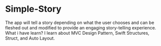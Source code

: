 # Simple-Story
The app will tell a story depending on what the user chooses and can be fleshed out and modified to provide an engaging story-telling experience. What i have learn? I learn about MVC Design Pattern, Swift Structures, Struct, and Auto Layout.
